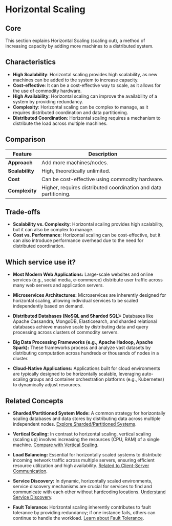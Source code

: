 # Horizontal Scaling

## Core

This section explains Horizontal Scaling (scaling out), a method of increasing capacity by adding more machines to a distributed system.

## Characteristics

- **High Scalability**: Horizontal scaling provides high scalability, as new machines can be added to the system to increase capacity.
- **Cost-effective**: It can be a cost-effective way to scale, as it allows for the use of commodity hardware.
- **High Availability**: Horizontal scaling can improve the availability of a system by providing redundancy.
- **Complexity**: Horizontal scaling can be complex to manage, as it requires distributed coordination and data partitioning.
- **Distributed Coordination**: Horizontal scaling requires a mechanism to distribute the load across multiple machines.

## Comparison

| Feature | Description |
|---|---|
| **Approach** | Add more machines/nodes. |
| **Scalability** | High, theoretically unlimited. |
| **Cost** | Can be cost-effective using commodity hardware. |
| **Complexity** | Higher, requires distributed coordination and data partitioning. |

## Trade-offs

- **Scalability vs. Complexity**: Horizontal scaling provides high scalability, but it can also be complex to manage.
- **Cost vs. Performance**: Horizontal scaling can be cost-effective, but it can also introduce performance overhead due to the need for distributed coordination.

## Which service use it?



-   **Most Modern Web Applications:** Large-scale websites and online services (e.g., social media, e-commerce) distribute user traffic across many web servers and application servers.

-   **Microservices Architectures:** Microservices are inherently designed for horizontal scaling, allowing individual services to be scaled independently based on demand.

-   **Distributed Databases (NoSQL and Sharded SQL):** Databases like Apache Cassandra, MongoDB, Elasticsearch, and sharded relational databases achieve massive scale by distributing data and query processing across clusters of commodity servers.

-   **Big Data Processing Frameworks (e.g., Apache Hadoop, Apache Spark):** These frameworks process and analyze vast datasets by distributing computation across hundreds or thousands of nodes in a cluster.

-   **Cloud-Native Applications:** Applications built for cloud environments are typically designed to be horizontally scalable, leveraging auto-scaling groups and container orchestration platforms (e.g., Kubernetes) to dynamically adjust resources.

## Related Concepts

-   **Sharded/Partitioned System Mode:** A common strategy for horizontally scaling databases and data stores by distributing data across multiple independent nodes. [Explore Sharded/Partitioned Systems](../../system-mode/sharded-partitioned/README.md).

-   **Vertical Scaling:** In contrast to horizontal scaling, vertical scaling (scaling up) involves increasing the resources (CPU, RAM) of a single machine. [Compare with Vertical Scaling](../vertical/README.md).

-   **Load Balancing:** Essential for horizontally scaled systems to distribute incoming network traffic across multiple servers, ensuring efficient resource utilization and high availability. [Related to Client-Server Communication](../../communication/client-server/README.md).

-   **Service Discovery:** In dynamic, horizontally scaled environments, service discovery mechanisms are crucial for services to find and communicate with each other without hardcoding locations. [Understand Service Discovery](../../service-discovery/README.md).

-   **Fault Tolerance:** Horizontal scaling inherently contributes to fault tolerance by providing redundancy; if one instance fails, others can continue to handle the workload. [Learn about Fault Tolerance](../../fault-tolerance/README.md).
